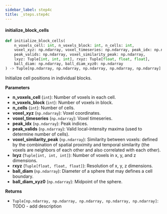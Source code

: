 ```yaml
---
sidebar_label: step4c
title: _steps.step4c
---
```


#### initialize\_block\_cells

```python
def initialize_block_cells(
    n_voxels_cell: int, n_voxels_block: int, n_cells: int,
    voxel_xyz: np.ndarray, voxel_timeseries: np.ndarray, peak_idx: np.ndarray,
    peak_valids: np.ndarray, voxel_similarity_peak: np.ndarray,
    lxyz: Tuple[int, int, int], rxyz: Tuple[float, float, float],
    ball_diam: np.ndarray, ball_diam_xyz0: np.ndarray
) -> Tuple[np.ndarray, np.ndarray, np.ndarray, np.ndarray, np.ndarray]
```

Initialize cell positions in individual blocks.

**Parameters**

* **n_voxels_cell** (`int`): Number of voxels in each cell.
* **n_voxels_block** (`int`): Number of voxels in block.
* **n_cells** (`int`): Number of cells.
* **voxel_xyz** (`np.ndarray`): Voxel coordinates.
* **voxel_timeseries** (`np.ndarray`): Voxel timeseries.
* **peak_idx** (`np.ndarray`): Peak indices.
* **peak_valids** (`np.ndarray`): Valid local-intensity maxima (used to determine number of cells).
* **voxel_similarity_peak** (`np.ndarray`): Similarity between voxels: defined by the combination of spatial proximity
and temporal similarity (the voxels are neighbors of each other and also
correlated with each other).
* **lxyz** (`Tuple[int, int, int]`): Number of voxels in x, y, and z dimensions.
* **rxyz** (`Tuple[float, float, float]`): Resolution of x, y, z dimensions.
* **ball_diam** (`np.ndarray`): Diameter of a sphere that may defines a cell boundary.
* **ball_diam_xyz0** (`np.ndarray`): Midpoint of the sphere.

**Returns**

* `Tuple[np.ndarray, np.ndarray, np.ndarray, np.ndarray, np.ndarray]`: TODO - add description

